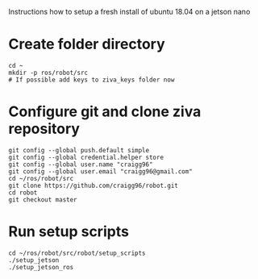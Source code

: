 Instructions how to setup a fresh install of ubuntu 18.04 on a jetson nano

# Create folder directory 
    cd ~
    mkdir -p ros/robot/src
    # If possible add keys to ziva_keys folder now    

# Configure git and clone ziva repository

    git config --global push.default simple
    git config --global credential.helper store
    git config --global user.name "craigg96"
    git config --global user.email "craigg96@gmail.com"
    cd ~/ros/robot/src
    git clone https://github.com/craigg96/robot.git
    cd robot
    git checkout master

# Run setup scripts
    cd ~/ros/robot/src/robot/setup_scripts
    ./setup_jetson
    ./setup_jetson_ros


